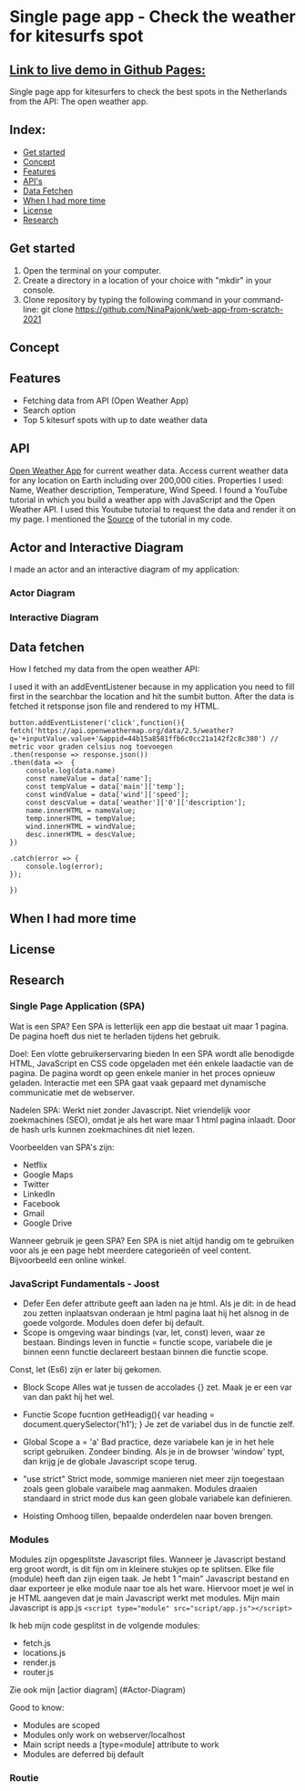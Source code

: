 
# Single page app - Check the weather for kitesurfs spot
## [Link to live demo in Github Pages:](https://kitesurf.netlify.app)

Single page app for kitesurfers to check the best spots in the Netherlands from the API: The open weather app.
<!-- ☝️ replace this description with a description of your own work
 -->

 <!-- Add a nice poster image here at the end of the week, showing off your shiny frontend 📸 -->
## Index:
* [Get started](#Get-started)
* [Concept](#Concept)
* [Features](#Features)
* [API's](#API)
* [Data Fetchen](#Data-fetchen)
* [When I had more time](#When-I-had-more-time)
* [License](#license)
* [Research](#Research)


## Get started

1. Open the terminal on your computer.
2. Create a directory in a location of your choice with "mkdir" in your console.
3. Clone repository by typing the following command in your command-line:
git clone https://github.com/NinaPajonk/web-app-from-scratch-2021


## Concept


<!-- How about a section that describes how to install this project? 🤓 -->

## Features
* Fetching data from API (Open Weather App)
* Search option
* Top 5 kitesurf spots with up to date weather data

## API

[Open Weather App](https://openweathermap.org) for current weather data. Access current weather data for any location on Earth including over 200,000 cities. 
Properties I used: Name, Weather description, Temperature, Wind Speed.
I found a YouTube tutorial in which you build a weather app with JavaScript and the Open Weather API. I used this Youtube tutorial to request the data and render it on my page. I mentioned the [Source](https://www.youtube.com/watch?v=GXrDEA3SIOQ&t=2s) of the tutorial in my code.



## Actor and Interactive Diagram
I made an actor and an interactive diagram of my application:

### Actor Diagram

### Interactive Diagram

## Data fetchen
How I fetched my data from the open weather API:

I used it with an addEventListener because in my application you need to fill first in the searchbar the location and hit the sumbit button. After the data is fetched it retsponse json file and rendered to my HTML.
```
button.addEventListener('click',function(){
fetch('https://api.openweathermap.org/data/2.5/weather?q='+inputValue.value+'&appid=44b15a8581ffb6c0cc21a142f2c8c380') // metric voor graden celsius nog toevoegen
.then(response => response.json())
.then(data =>  {
    console.log(data.name)
    const nameValue = data['name'];
    const tempValue = data['main']['temp'];
    const windValue = data['wind']['speed'];
    const descValue = data['weather']['0']['description'];
    name.innerHTML = nameValue;
    temp.innerHTML = tempValue;
    wind.innerHTML = windValue;
    desc.innerHTML = descValue;
})

.catch(error => {
    console.log(error);
});

})
```

## When I had more time

<!-- Maybe a checklist of done stuff and stuff still on your wishlist? ✅ -->

## License

## Research
### Single Page Application (SPA)

Wat is een SPA?
Een SPA is letterlijk een app die bestaat uit maar 1 pagina. De pagina hoeft dus niet te herladen tijdens het gebruik. 

Doel: Een vlotte gebruikerservaring bieden
In een SPA wordt alle benodigde HTML, JavaScript en CSS code opgeladen met één enkele laadactie van de pagina. De pagina wordt op geen enkele manier in het proces opnieuw geladen. Interactie met een SPA gaat vaak gepaard met dynamische communicatie met de webserver. 

Nadelen SPA:
Werkt niet zonder Javascript.
Niet vriendelijk voor zoekmachines (SEO), omdat je als het ware maar 1 html pagina inlaadt. Door de hash urls kunnen zoekmachines dit niet lezen.

Voorbeelden van SPA's zijn: 
* Netflix
* Google Maps
* Twitter  
* LinkedIn
* Facebook
* Gmail
* Google Drive 

Wanneer gebruik je geen SPA?
Een SPA is niet altijd handig om te gebruiken voor als je een page hebt meerdere categorieën of veel content. Bijvoorbeeld een online winkel. 

### JavaScript Fundamentals - Joost 
- Defer
Een defer attribute geeft aan laden na je html. Als je dit: <script src="script.js" defer> </script> in de head zou zetten inplaatsvan onderaan je html pagina laat hij het alsnog in de goede volgorde. Modules doen defer bij default.
- Scope
is omgeving waar bindings (var, let, const) leven, waar ze bestaan. 
Bindings leven in functie = functie scope, variabele die je binnen eenn functie declareert bestaan binnen die functie scope.

Const, let (Es6) zijn er later bij gekomen. 

- Block Scope
Alles wat je tussen de accolades {} zet. Maak je er een var van dan pakt hij het wel.

- Functie Scope
fucntion getHeadig(){
var heading = document.querySelector('h1');
}
Je zet de variabel dus in de functie zelf.
- Global Scope
a = 'a' 
Bad practice, deze variabele kan je in het hele script gebruiken. Zondeer binding. Als je in de browser 'window' typt, dan krijg je de globale Javascript scope terug.
- "use strict"
Strict mode, sommige manieren niet meer zijn toegestaan zoals geen globale varaibele mag aanmaken. Modules draaien standaard in strict mode dus kan geen globale variabele kan definieren.
- Hoisting
Omhoog tillen, bepaalde onderdelen naar boven brengen. 

### Modules
Modules zijn opgesplitste Javascript files. Wanneer je Javascript bestand erg groot wordt, is dit fijn om in kleinere stukjes op te splitsen. Elke file (module) heeft dan zijn eigen taak. Je hebt 1 "main" Javascript bestand en daar exporteer je elke module naar toe als het ware. Hiervoor moet je wel in je HTML aangeven dat je main Javascript werkt met modules. Mijn main Javascript is app.js
``` <script type="module" src="script/app.js"></script> ```

Ik heb mijn code gesplitst in de volgende modules:
- fetch.js
- locations.js
- render.js
- router.js

Zie ook mijn [actior diagram] (#Actor-Diagram)

Good to know:
- Modules are scoped
- Modules only work on webserver/localhost
- Main script needs a [type=module] attribute to work
- Modules are deferred bij default

### Routie


